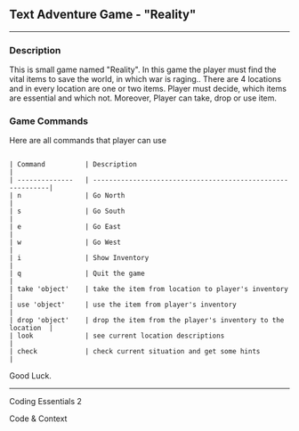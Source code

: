 ## Text Adventure Game - "Reality"

--------------------------------------------------------------------------------------------------
### Description

This is small game named "Reality". In this game the player must find the vital items
to save the world, in which war is raging..
There are 4 locations and in every location are one or two items.
Player must decide, which items are essential and which not. Moreover, Player can take, drop or use item.

### Game Commands


Here are all commands that player can use
```

| Command          | Description                                                | 
| --------------   | -----------------------------------------------------------| 
| n                | Go North                                                   | 
| s                | Go South                                                   | 
| e                | Go East                                                    |
| w                | Go West                                                    |
| i                | Show Inventory                                             |
| q                | Quit the game                                              |
| take 'object'    | take the item from location to player's inventory          |
| use 'object'     | use the item from player's inventory                       |
| drop 'object'    | drop the item from the player's inventory to the location  |
| look             | see current location descriptions                          |
| check            | check current situation and get some hints                 |

```


Good Luck.

-------------------------------------------------------------------------

Coding Essentials 2

Code & Context


